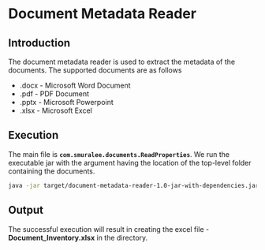 # Document Metadata Reader

## Introduction
The document metadata reader is used to extract the metadata of the documents. The supported documents are as follows
* .docx - Microsoft Word Document
* .pdf - PDF Document
* .pptx - Microsoft Powerpoint 
* .xlsx - Microsoft Excel

## Execution
The main file is **`com.smuralee.documents.ReadProperties`**. 
We run the executable jar with the argument having the location of the top-level folder containing the documents.

```bash
java -jar target/document-metadata-reader-1.0-jar-with-dependencies.jar documents/
```

## Output
The successful execution will result in creating the excel file - **Document_Inventory.xlsx** in the directory. 
